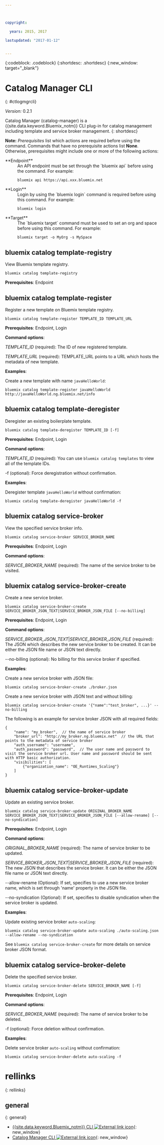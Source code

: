 ```yaml
---



copyright:

  years: 2015, 2017

lastupdated: "2017-01-12"


---
```


{:codeblock: .codeblock}
{:shortdesc: .shortdesc}
{:new_window: target="_blank"}

# Catalog Manager CLI
{: #ctlogmgrcli}

*Version:* 0.2.1

Catalog Manager (catalog-manager) is a {{site.data.keyword.Bluemix_notm}} CLI plug-in for catalog management including template and service broker management.
{: shortdesc}

**Note:** *Prerequisites* list which actions are required before using the command. Commands that have no prerequisite actions list **None**. Otherwise, prerequisites might include one or more of the following actions:
<dl>
<dt>**Endpoint**</dt>
<dd>An API endpoint must be set through the `bluemix api` before using the command. For example:
<pre><code>bluemix api https://api.xxx.bluemix.net</code></pre>
</dd>
<dt>**Login**</dt>
<dd>Login by using the `bluemix login` command is required before using this command. For example:
<pre><code>bluemix login</code></pre>
</dd>
<dt>**Target**</dt>
<dd>The `bluemix target` command must be used to set an org and space before using this command. For example:
<pre><code>bluemix target -o MyOrg -s MySpace</code></pre>
</dd>
</dl>


## bluemix catalog template-registry
View Bluemix template registry.

```
bluemix catalog template-registry
```

**Prerequisites**:  Endpoint


## bluemix catalog template-register
Register a new template on Bluemix template registry.

```
bluemix catalog template-register TEMPLATE_ID TEMPLATE_URL
```

**Prerequisites**:  Endpoint, Login

**Command options**:

*TEMPLATE_ID* (required):  The ID of new registered template.

*TEMPLATE_URL*  (required):  TEMPLATE_URL points to a URL which hosts the metadata of new template.

**Examples**:

Create a new template with name `javaHelloWorld`:

```
bluemix catalog template-register javaHelloWorld http://javaHelloWorld.ng.bluemix.net/info
```


## bluemix catalog template-deregister
Deregister an existing boilerplate template.

```
bluemix catalog template-deregister TEMPLATE_ID [-f]
```

**Prerequisites**:  Endpoint, Login

**Command options**:

*TEMPLATE_ID* (required):  You can use `bluemix catalog templates` to view all of the template IDs.

-f  (optional):  Force deregistration without confirmation.

**Examples**:

Deregister template `javaHelloWorld` without confirmation:

```
bluemix catalog template-deregister javaHelloWorld -f
```


## bluemix catalog service-broker
View the specified service broker info.

```
bluemix catalog service-broker SERVICE_BROKER_NAME
```

**Prerequisites**:  Endpoint, Login

**Command options**:

*SERVICE_BROKER_NAME* (required):  The name of the service broker to be visited.


## bluemix catalog service-broker-create
Create a new service broker.

```
bluemix catalog service-broker-create SERVICE_BROKER_JSON_TEXT|SERVICE_BROKER_JSON_FILE [--no-billing]
```

**Prerequisites**:  Endpoint, Login

**Command options**:

*SERVICE_BROKER_JSON_TEXT*|*SERVICE_BROKER_JSON_FILE* (required):  The JSON which describes the new service broker to be created. It can be either the JSON file name or JSON text directly.

--no-billing  (optional):  No billing for this service broker if specified.

**Examples**:

Create a new service broker with JSON file:

```
bluemix catalog service-broker-create ./broker.json
```

Create a new service broker with JSON text and without billing:

```
bluemix catalog service-broker-create '{"name":"test_broker", ...}' --no-billing
```

The following is an example for service broker JSON with all required fields:

```
{
    "name": "my_broker",  // the name of service broker
    "broker_url": "http://my_broker.ng.bluemix.net"  // the URL that points to the metadata of service broker
    "auth_username": "username",
    "auth_password": "password",  // The user name and password to visit the service broker url. User name and password should be sent with HTTP basic authorization.
    "visibilities": [
        {"organization_name": "OE_Runtimes_Scaling"}
    ]
}
```


## bluemix catalog service-broker-update
Update an existing service broker.

```
bluemix catalog service-broker-update ORIGINAL_BROKER_NAME SERVICE_BROKER_JSON_TEXT|SERVICE_BROKER_JSON_FILE [--allow-rename] [--no-syndication]
```

**Prerequisites**:  Endpoint, Login

**Command options**:

*ORIGINAL_BROKER_NAME* (required):  The name of service broker to be updated.

*SERVICE_BROKER_JSON_TEXT*|*SERVICE_BROKER_JSON_FILE* (required):  The new JSON that describes the service broker. It can be either the JSON file name or JSON text directly.

--allow-rename (Optional): If set, specifies to use a new service broker name, which is set through 'name' property in the JSON file.

--no-syndication (Optional): If set, specifies to disable syndication when the service broker is updated.

**Examples**:

Update existing service broker `auto-scaling`:

```
bluemix catalog service-broker-update auto-scaling ./auto-scaling.json --allow-rename --no-syndication
```

See `bluemix catalog service-broker-create` for more details on service broker JSON format.


## bluemix catalog service-broker-delete
Delete the specified service broker.

```
bluemix catalog service-broker-delete SERVICE_BROKER_NAME [-f]
```

**Prerequisites**:  Endpoint, Login

**Command options**:

*SERVICE_BROKER_NAME* (required):  The name of service broker to be deleted.

-f  (optional):  Force deletion without confirmation.

**Examples**:

Delete service broker `auto-scaling` without confirmation:

```
bluemix catalog service-broker-delete auto-scaling -f
```
# rellinks
{: rellinks}
## general
{: general}
* [{{site.data.keyword.Bluemix_notm}} CLI ![External link icon](../../../icons/launch-glyph.svg)](http://plugins.{DomainName}/ui/home.html){: new_window}
* [Catalog Manager CLI ![External link icon](../../../icons/launch-glyph.svg)](http://plugins.{DomainName}/ui/repository.html#bluemix-plugins){: new_window}
